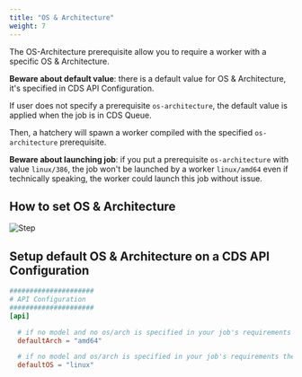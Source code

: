 ```yaml
---
title: "OS & Architecture"
weight: 7
---
```


The OS-Architecture prerequisite allow you to require a worker with a specific OS & Architecture.

**Beware about default value**: there is a default value for OS & Architecture, it's specified in CDS API Configuration.

If user does not specify a prerequisite `os-architecture`, the default value is applied when the job is in CDS Queue.

Then, a hatchery will spawn a worker compiled with the specified `os-architecture` prerequisite.

**Beware about launching job**: if you put a prerequisite `os-architecture` with value `linux/386`, the job won't be launched by a worker `linux/amd64` even if technically speaking, the worker could launch this job without issue.

## How to set OS & Architecture

![Step](/images/workflows.pipelines.requirements.os_architecture.choose.png)

## Setup default OS & Architecture on a CDS API Configuration

```toml
#####################
# API Configuration
#####################
[api]

  # if no model and no os/arch is specified in your job's requirements then spawn worker on this architecture (example: amd64, arm, 386)
  defaultArch = "amd64"

  # if no model and os/arch is specified in your job's requirements then spawn worker on this operating system (example: darwin, freebsd, linux, windows)
  defaultOS = "linux"
```
